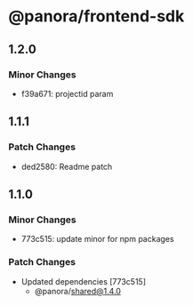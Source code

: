 # @panora/frontend-sdk

## 1.2.0

### Minor Changes

- f39a671: projectid param

## 1.1.1

### Patch Changes

- ded2580: Readme patch

## 1.1.0

### Minor Changes

- 773c515: update minor for npm packages

### Patch Changes

- Updated dependencies [773c515]
  - @panora/shared@1.4.0
